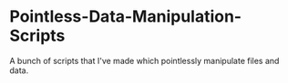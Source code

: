 # Pointless-Data-Manipulation-Scripts
A bunch of scripts that I've made which pointlessly manipulate files and data.
